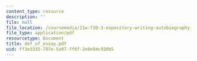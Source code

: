 ```yaml
---
content_type: resource
description: ''
file: null
file_location: /coursemedia/21w-730-3-expository-writing-autobiography-theory-and-practice-spring-2001/ff3e3335797e5a97ff6f2e0e94c920b5_def_of_essay.pdf
file_type: application/pdf
resourcetype: Document
title: def_of_essay.pdf
uid: ff3e3335-797e-5a97-ff6f-2e0e94c920b5
---
```

